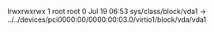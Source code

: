 lrwxrwxrwx 1 root root 0 Jul 19 06:53 sys/class/block/vda1 -> ../../devices/pci0000:00/0000:00:03.0/virtio1/block/vda/vda1
